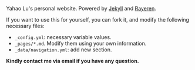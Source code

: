Yahao Lu's personal website. Powered by <a href="http://jekyllrb.com/" target="_blank">Jekyll</a> and <a href="https://rayeren.github.io/" target="_blank">Rayeren</a>.

If you want to use this for yourself, you can fork it, and modify the following necessary files:
- `_config.yml`: necessary variable values.
- `_pages/*.md`. Modify them using your own information.
- `_data/navigation.yml`: add new section.

**Kindly contact me via email if you have any question.**
